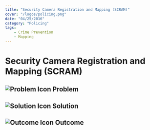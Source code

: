 ```yaml
---
title: "Security Camera Registration and Mapping (SCRAM)"
cover: "/logos/policing.png"
date: "04/25/2016"
category: "Policing"
tags:
    - Crime Prevention
    - Mapping  
---
```


# Security Camera Registration and Mapping (SCRAM)

## ![Problem Icon](https://github.com/google/material-design-icons/raw/master/alert/1x_web/ic_error_outline_black_48dp.png "Problem") Problem

## ![Solution Icon](https://github.com/google/material-design-icons/raw/master/action/1x_web/ic_lightbulb_outline_black_48dp.png "Solution") Solution

## ![Outcome Icon](https://github.com/google/material-design-icons/raw/master/action/1x_web/ic_view_list_black_48dp.png "Outcome") Outcome

